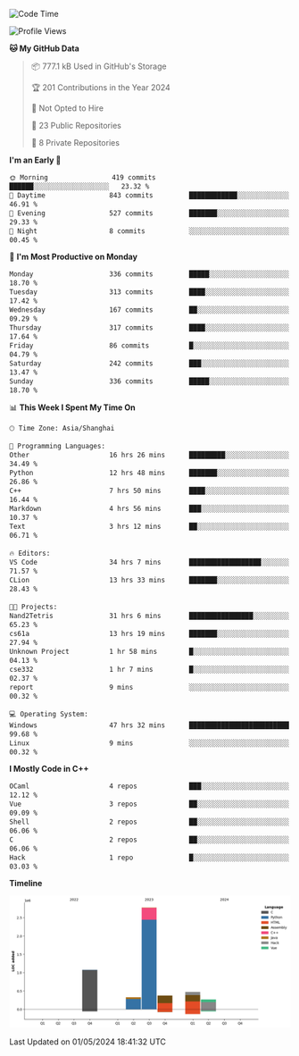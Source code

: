 <!--
**Salvely/Salvely** is a ✨ _special_ ✨ repository because its `README.md` (this file) appears on your GitHub profile.

Here are some ideas to get you started:

- 🔭 I’m currently working on ...
- 🌱 I’m currently learning ...
- 👯 I’m looking to collaborate on ...
- 🤔 I’m looking for help with ...
- 💬 Ask me about ...
- 📫 How to reach me: ...
- 😄 Pronouns: ...
- ⚡ Fun fact: ...
-->

<!--START_SECTION:waka-->
![Code Time](http://img.shields.io/badge/Code%20Time-796%20hrs%2026%20mins-blue)

![Profile Views](http://img.shields.io/badge/Profile%20Views-3-blue)

**🐱 My GitHub Data** 

> 📦 777.1 kB Used in GitHub's Storage 
 > 
> 🏆 201 Contributions in the Year 2024
 > 
> 🚫 Not Opted to Hire
 > 
> 📜 23 Public Repositories 
 > 
> 🔑 8 Private Repositories 
 > 
**I'm an Early 🐤** 

```text
🌞 Morning                419 commits         ██████░░░░░░░░░░░░░░░░░░░   23.32 % 
🌆 Daytime                843 commits         ████████████░░░░░░░░░░░░░   46.91 % 
🌃 Evening                527 commits         ███████░░░░░░░░░░░░░░░░░░   29.33 % 
🌙 Night                  8 commits           ░░░░░░░░░░░░░░░░░░░░░░░░░   00.45 % 
```
📅 **I'm Most Productive on Monday** 

```text
Monday                   336 commits         █████░░░░░░░░░░░░░░░░░░░░   18.70 % 
Tuesday                  313 commits         ████░░░░░░░░░░░░░░░░░░░░░   17.42 % 
Wednesday                167 commits         ██░░░░░░░░░░░░░░░░░░░░░░░   09.29 % 
Thursday                 317 commits         ████░░░░░░░░░░░░░░░░░░░░░   17.64 % 
Friday                   86 commits          █░░░░░░░░░░░░░░░░░░░░░░░░   04.79 % 
Saturday                 242 commits         ███░░░░░░░░░░░░░░░░░░░░░░   13.47 % 
Sunday                   336 commits         █████░░░░░░░░░░░░░░░░░░░░   18.70 % 
```


📊 **This Week I Spent My Time On** 

```text
🕑︎ Time Zone: Asia/Shanghai

💬 Programming Languages: 
Other                    16 hrs 26 mins      █████████░░░░░░░░░░░░░░░░   34.49 % 
Python                   12 hrs 48 mins      ███████░░░░░░░░░░░░░░░░░░   26.86 % 
C++                      7 hrs 50 mins       ████░░░░░░░░░░░░░░░░░░░░░   16.44 % 
Markdown                 4 hrs 56 mins       ███░░░░░░░░░░░░░░░░░░░░░░   10.37 % 
Text                     3 hrs 12 mins       ██░░░░░░░░░░░░░░░░░░░░░░░   06.71 % 

🔥 Editors: 
VS Code                  34 hrs 7 mins       ██████████████████░░░░░░░   71.57 % 
CLion                    13 hrs 33 mins      ███████░░░░░░░░░░░░░░░░░░   28.43 % 

🐱‍💻 Projects: 
Nand2Tetris              31 hrs 6 mins       ████████████████░░░░░░░░░   65.23 % 
cs61a                    13 hrs 19 mins      ███████░░░░░░░░░░░░░░░░░░   27.94 % 
Unknown Project          1 hr 58 mins        █░░░░░░░░░░░░░░░░░░░░░░░░   04.13 % 
cse332                   1 hr 7 mins         █░░░░░░░░░░░░░░░░░░░░░░░░   02.37 % 
report                   9 mins              ░░░░░░░░░░░░░░░░░░░░░░░░░   00.32 % 

💻 Operating System: 
Windows                  47 hrs 32 mins      █████████████████████████   99.68 % 
Linux                    9 mins              ░░░░░░░░░░░░░░░░░░░░░░░░░   00.32 % 
```

**I Mostly Code in C++** 

```text
OCaml                    4 repos             ███░░░░░░░░░░░░░░░░░░░░░░   12.12 % 
Vue                      3 repos             ██░░░░░░░░░░░░░░░░░░░░░░░   09.09 % 
Shell                    2 repos             ██░░░░░░░░░░░░░░░░░░░░░░░   06.06 % 
C                        2 repos             ██░░░░░░░░░░░░░░░░░░░░░░░   06.06 % 
Hack                     1 repo              █░░░░░░░░░░░░░░░░░░░░░░░░   03.03 % 
```



**Timeline**

![Lines of Code chart](https://raw.githubusercontent.com/Salvely/Salvely/main/assets/bar_graph.png)


 Last Updated on 01/05/2024 18:41:32 UTC
<!--END_SECTION:waka-->
<!-- ### [![Typing SVG](https://readme-typing-svg.demolab.com?font=JetBrains+Mono&size=22&pause=1000&width=435&height=70&lines=Hi!+I'm+Wen+Gao.+Nice+to+see+you!)](https://git.io/typing-svg)

[![Salvely's GitHub stats](https://github-readme-stats.vercel.app/api?username=Salvely&count_private=true&show_icons=true&theme=buefy&include_all_commits=true)](https://github.com/anuraghazr/github-readme-stats)
[![Top Langs](https://github-readme-stats.vercel.app/api/top-langs/?username=Salvely)](https://github.com/anuraghazr/github-readme-stats)


![Leetcode Stats](https://leetcard.jacoblin.cool/Salvely?theme=wtf&font=Kameron&ext=activity&show_rank=true)

![](https://komarev.com/ghpvc/?username=Salvely)
-->

